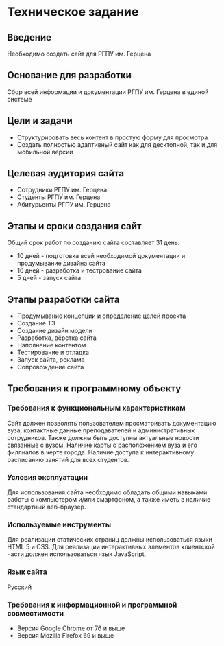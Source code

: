 # Техническое задание

## Введение

Необходимо создать сайт для РГПУ им. Герцена

## Основание для разработки

Сбор всей информации и документации РГПУ им. Герцена в единой системе

## Цели и задачи

- Структурировать весь контент в простую форму для просмотра
- Создать полностью адаптивный сайт как для десктопной, так и для мобильной версии

## Целевая аудитория сайта

- Сотрудники РГПУ им. Герцена
- Студенты РГПУ им. Герцена
- Абитурьенты РГПУ им. Герцена

## Этапы и сроки создания сайт

Общий срок работ по созданию сайта составляет 31 день:

- 10 дней - подготовка всей необходимой документации и продумывание дизайна сайта
- 16 дней - разработка и тестрование сайта
- 5 дней - запуск сайта

## Этапы разработки сайта

- Продумывание концепции и определение целей проекта
- Создание ТЗ
- Создание дизайн модели
- Разработка, вёрстка сайта
- Наполнение контентом
- Тестирование и отладка
- Запуск сайта, реклама
- Сопровождение сайта

## Требования к программному объекту

### Требования к функциональным характеристикам

Сайт должен позволять пользователем просматривать документацию вуза, контактные данные преподавателей и административных сотрудников.
Также должны быть доступны актуальные новости связанные с вузом. Наличие карты с расположением вуза и его филлиалов в черте города.
Наличие доступа к интерактивному расписанию занятий для всех студентов.

### Условия эксплуатации

Для использования сайта необходимо обладать общими навыками работы с компьютером и/или смартфоном, а также иметь в наличие стандартный веб-браузер.

### Используемые инструменты

Для реализации статических страниц должны использоваться языки HTML 5 и CSS.
Для реализации интерактивных элементов клиентской части должен использоваться язык JavaScript.

### Язык сайта

Русский

### Требования к информационной и программной совместимости

- Версия Google Chrome от 76 и выше
- Версия Mozilla Firefox 69 и выше
